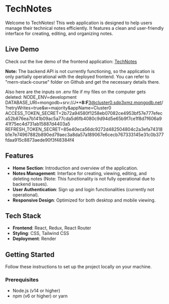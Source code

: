 # TechNotes

Welcome to TechNotes! This web application is designed to help users manage their technical notes efficiently. It features a clean and user-friendly interface for creating, editing, and organizing notes.

## Live Demo

Check out the live demo of the frontend application: [TechNotes](https://technotes-xkir.onrender.com)

**Note:** The backend API is not currently functioning, so the application is only partially operational with the deployed frontend. You can refer to "mern-stack-course" folder on Github and get the necessary details there.

Also here are the inputs on .env file if my files on the computer gets deleted:
NODE_ENV=development
DATABASE_URI=mongodb+srv://J************8:F**********3@cluster0.sdp3xmz.mongodb.net/?retryWrites=true&w=majority&appName=Cluster0
ACCESS_TOKEN_SECRET=2b72a94580f1258eb07082ce4953bf57e777efeca52b876ea7b141b09ac5a77cda5d6fb4080c9d94d5e65b9f7ce1f8d7f606a941f75ec4d731ab15887d4403a5
REFRESH_TOKEN_SECRET=85e40eca56dc9272d482504804c2a3efa74318b1e7e74967882b890ed79aec3a8da57a189067e6cecb767333145e31c0b377fdaa915c8873aede90f3f48384f4

## Features

- **Home Section**: Introduction and overview of the application.
- **Notes Management**: Interface for creating, viewing, editing, and deleting notes (Note: This functionality is not fully operational due to backend issues).
- **User Authentication**: Sign up and login functionalities (currently not operational).
- **Responsive Design**: Optimized for both desktop and mobile viewing.

## Tech Stack

- **Frontend**: React, Redux, React Router
- **Styling**: CSS, Tailwind CSS
- **Deployment**: Render

## Getting Started

Follow these instructions to set up the project locally on your machine.

### Prerequisites

- Node.js (v14 or higher)
- npm (v6 or higher) or yarn
